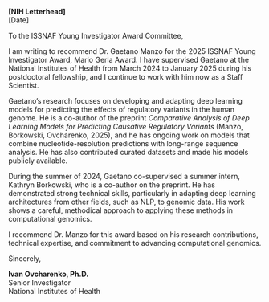 **[NIH Letterhead]**  
[Date]

To the ISSNAF Young Investigator Award Committee,

I am writing to recommend Dr. Gaetano Manzo for the 2025 ISSNAF Young Investigator Award, Mario Gerla Award. I have supervised Gaetano at the National Institutes of Health from March 2024 to January 2025 during his postdoctoral fellowship, and I continue to work with him now as a Staff Scientist.

Gaetano’s research focuses on developing and adapting deep learning models for predicting the effects of regulatory variants in the human genome. He is a co-author of the preprint _Comparative Analysis of Deep Learning Models for Predicting Causative Regulatory Variants_ (Manzo, Borkowski, Ovcharenko, 2025), and he has ongoing work on models that combine nucleotide-resolution predictions with long-range sequence analysis. He has also contributed curated datasets and made his models publicly available.

During the summer of 2024, Gaetano co-supervised a summer intern, Kathryn Borkowski, who is a co-author on the preprint. He has demonstrated strong technical skills, particularly in adapting deep learning architectures from other fields, such as NLP, to genomic data. His work shows a careful, methodical approach to applying these methods in computational genomics.

I recommend Dr. Manzo for this award based on his research contributions, technical expertise, and commitment to advancing computational genomics.

Sincerely,

**Ivan Ovcharenko, Ph.D.**  
Senior Investigator  
National Institutes of Health